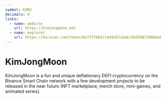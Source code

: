 ```yaml
---
symbol: KIMJ
decimals: 9
links:
  - name: website
    url: https://kimjongmoon.net
  - name: explorer
    url: https://bscscan.com/token/0x737f0E47c4d4167a3eEcde5FA87306b6eEe3140e
---
```


# KimJongMoon

KimJongMoon is a fun and unique deflationary DEFI cryptocurrency on the Binance Smart Chain network with a few development projects to be released in the near future (NFT marketplace, merch store, mini-games, and animated series).
